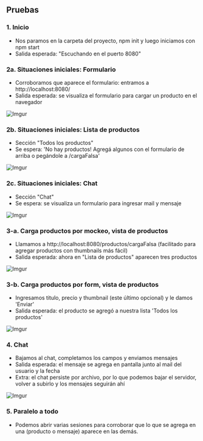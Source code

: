 ## Pruebas
### 1. Inicio
* Nos paramos en la carpeta del proyecto, npm init y luego iniciamos con npm start
* Salida esperada: "Escuchando en el puerto 8080"

### 2a. Situaciones iniciales: Formulario
* Corroboramos que aparece el formulario: entramos a http://localhost:8080/
* Salida esperada: se visualiza el formulario para cargar un producto en el navegador

![Imgur](https://imgur.com/kt8m0j4.jpg)

### 2b. Situaciones iniciales: Lista de productos
* Sección "Todos los productos"
* Se espera: 'No hay productos! Agregá algunos con el formulario de arriba o pegándole a /cargaFalsa'

![Imgur](https://imgur.com/sKBptFK)
### 2c. Situaciones iniciales: Chat
* Sección "Chat"
* Se espera: se visualiza un formulario para ingresar mail y mensaje

![Imgur](https://imgur.com/kjKnI1o)

### 3-a. Carga productos por mockeo, vista de productos
* Llamamos a http://localhost:8080/productos/cargaFalsa (facilitado para agregar productos con thumbnails más fácil)
* Salida esperada: ahora en "Lista de productos" aparecen tres productos

![Imgur](https://imgur.com/rIUGvoc)

### 3-b. Carga productos por form, vista de productos
* Ingresamos titulo, precio y thumbnail (este último opcional) y le damos 'Enviar'
* Salida esperada: el producto se agregó a nuestra lista 'Todos los productos'

![Imgur](https://imgur.com/Vlx8XIr)

### 4. Chat
* Bajamos al chat, completamos los campos y enviamos mensajes
* Salida esperada: el mensaje se agrega en pantalla junto al mail del usuario y la fecha
* Extra: el chat persiste por archivo, por lo que podemos bajar el servidor, volver a subirlo y los mensajes seguirán ahí

![Imgur](https://imgur.com/XpZTDHC)

### 5. Paralelo a todo
* Podemos abrir varias sesiones para corroborar que lo que se agrega en una (producto o mensaje) aparece en las demás.